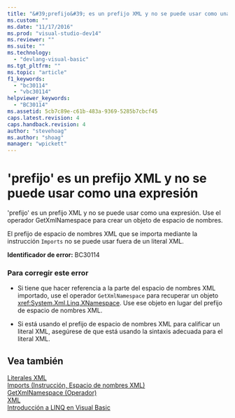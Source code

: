 ```yaml
---
title: "&#39;prefijo&#39; es un prefijo XML y no se puede usar como una expresi&#243;n | Microsoft Docs"
ms.custom: ""
ms.date: "11/17/2016"
ms.prod: "visual-studio-dev14"
ms.reviewer: ""
ms.suite: ""
ms.technology: 
  - "devlang-visual-basic"
ms.tgt_pltfrm: ""
ms.topic: "article"
f1_keywords: 
  - "bc30114"
  - "vbc30114"
helpviewer_keywords: 
  - "BC30114"
ms.assetid: 5cb7c89e-c61b-483a-9369-5285b7cbcf45
caps.latest.revision: 4
caps.handback.revision: 4
author: "stevehoag"
ms.author: "shoag"
manager: "wpickett"
---
```

# &#39;prefijo&#39; es un prefijo XML y no se puede usar como una expresi&#243;n
'prefijo' es un prefijo XML y no se puede usar como una expresión. Use el operador GetXmlNamespace para crear un objeto de espacio de nombres.  
  
 El prefijo de espacio de nombres XML que se importa mediante la instrucción `Imports` no se puede usar fuera de un literal XML.  
  
 **Identificador de error:** BC30114  
  
### Para corregir este error  
  
-   Si tiene que hacer referencia a la parte del espacio de nombres XML importado, use el operador `GetXmlNamespace` para recuperar un objeto <xref:System.Xml.Linq.XNamespace>. Use ese objeto en lugar del prefijo de espacio de nombres XML.  
  
-   Si está usando el prefijo de espacio de nombres XML para calificar un literal XML, asegúrese de que está usando la sintaxis adecuada para el literal XML.  
  
## Vea también  
 [Literales XML](../../visual-basic/language-reference/xml-literals/index.md)   
 [Imports \(Instrucción, Espacio de nombres XML\)](../../visual-basic/language-reference/statements/imports-statement-xml-namespace.md)   
 [GetXmlNamespace \(Operador\)](../../visual-basic/language-reference/operators/getxmlnamespace-operator.md)   
 [XML](../../visual-basic/programming-guide/language-features/xml/index.md)   
 [Introducción a LINQ en Visual Basic](../../visual-basic/programming-guide/language-features/linq/introduction-to-linq.md)